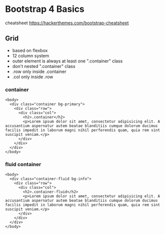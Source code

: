 # Bootstrap 4 Basics

cheatsheet https://hackerthemes.com/bootstrap-cheatsheet

## Grid 

* based on flexbox
* 12 column system 
* outer element is always at least one ".container" class
* don't nested ".container" class
* .row only inside .container
* .col only inside .row

### container 

```
<body>
  <div class="container bg-primary">
    <div class="row">
      <div class="col">
        <h2>.container</h2>
        <p>Lorem ipsum dolor sit amet, consectetur adipisicing elit. A accusantium aspernatur autem beatae blanditiis cumque dolorum ducimus facilis impedit in laborum magni nihil perferendis quam, quia rem sint suscipit veniam.</p>
      </div>
    </div>
  </div>
</body>
```

### fluid container 

```
<body>
  <div class="container-fluid bg-info">
    <div class="row">
      <div class="col">
        <h2>.container-fluid</h2>
        <p>Lorem ipsum dolor sit amet, consectetur adipisicing elit. A accusantium aspernatur autem beatae blanditiis cumque dolorum ducimus facilis impedit in laborum magni nihil perferendis quam, quia rem sint suscipit veniam.</p>
      </div>
    </div>
  </div>
</body>
```